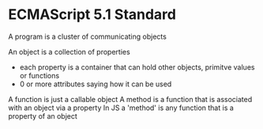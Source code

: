 # ECMAScript 5.1 Standard

A program is a cluster of communicating objects

An object is a collection of properties

- each property is a container that can hold other objects, primitve values or
  functions
- 0 or more attributes saying how it can be used

A function is just a callable object A method is a function that is associated
with an object via a property In JS a 'method' is any function that is a
property of an object
